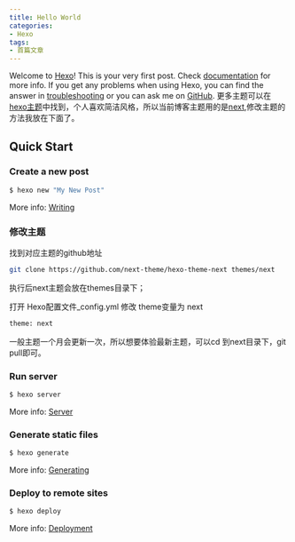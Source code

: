 ```yaml
---
title: Hello World
categories:
- Hexo
tags:
- 首篇文章
---
```

Welcome to [Hexo](https://hexo.io/)! This is your very first post. Check [documentation](https://hexo.io/docs/) for more info. If you get any problems when using Hexo, you can find the answer in [troubleshooting](https://hexo.io/docs/troubleshooting.html) or you can ask me on [GitHub](https://github.com/hexojs/hexo/issues).
更多主题可以在 [hexo主题](https://hexo.io/themes/)中找到，个人喜欢简洁风格，所以当前博客主题用的是[next](https://theme-next.js.org/),修改主题的方法我放在下面了。


## Quick Start

### Create a new post

``` bash
$ hexo new "My New Post"
```

More info: [Writing](https://hexo.io/docs/writing.html)

### 修改主题

找到对应主题的github地址

``` bash
git clone https://github.com/next-theme/hexo-theme-next themes/next
```
执行后next主题会放在themes目录下；

打开 Hexo配置文件_config.yml 修改 theme变量为 next

``` bash
theme: next
```

一般主题一个月会更新一次，所以想要体验最新主题，可以cd 到next目录下，git pull即可。

### Run server

``` bash
$ hexo server
```

More info: [Server](https://hexo.io/docs/server.html)

### Generate static files

``` bash
$ hexo generate
```

More info: [Generating](https://hexo.io/docs/generating.html)

### Deploy to remote sites

``` bash
$ hexo deploy
```

More info: [Deployment](https://hexo.io/docs/one-command-deployment.html)


